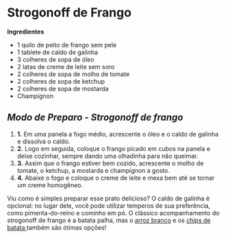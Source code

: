 # Strogonoff de Frango # 





**Ingredientes**

- 1 quilo de peito de frango sem pele
- 1 tablete de caldo de galinha
- 3 colheres de sopa de óleo
- 2 latas de creme de leite sem soro
- 2 colheres de sopa de molho de tomate
- 2 colheres de sopa de ketchup
- 2 colheres de sopa de mostarda
- Champignon



## _Modo de Preparo - Strogonoff de frango_



1. **1.** Em uma panela a fogo médio, acrescente o óleo e o caldo de galinha e dissolva o caldo.
2. **2.** Logo em seguida, coloque o frango picado em cubos na panela e deixe cozinhar, sempre dando uma olhadinha para não queimar.
3. **3.** Assim que o frango estiver bem cozido, acrescente o molho de tomate, o ketchup, a mostarda e champignon a gosto.
4. **4.** Abaixe o fogo e coloque o creme de leite e mexa bem até se tornar um creme homogêneo.



Viu como é simples preparar esse prato delicioso? O caldo de galinha é opcional: no lugar dele, você pode utilizar temperos de sua preferência, como pimenta-do-reino e cominho em pó. O clássico acompanhamento do strogonoff de frango é a batata palha, mas o [arroz branco](https://receitas.globo.com/arroz-branco-4ee4dae43a96252c27008882.ghtml) e os [chips de batata ](https://receitas.globo.com/chips-de-batatas-gnt.ghtml)também são ótimas opções!



